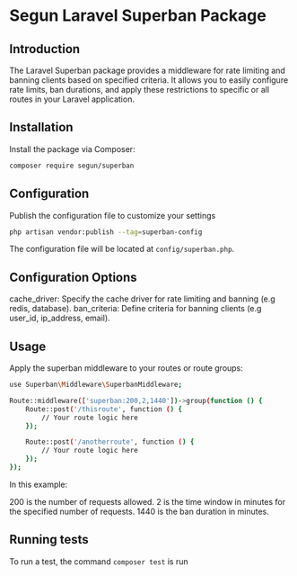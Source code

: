 # Segun Laravel Superban Package

## Introduction

The Laravel Superban package provides a middleware for rate limiting and banning clients based on specified criteria. It allows you to easily configure rate limits, ban durations, and apply these restrictions to specific or all routes in your Laravel application.

## Installation

Install the package via Composer:

```bash
composer require segun/superban
```

## Configuration
Publish the configuration file to customize your settings

```bash
php artisan vendor:publish --tag=superban-config
```
The configuration file will be located at `config/superban.php`.

## Configuration Options
cache_driver: Specify the cache driver for rate limiting and banning (e.g redis, database).
ban_criteria: Define criteria for banning clients (e.g user_id, ip_address, email).

## Usage
Apply the superban middleware to your routes or route groups:
```bash
use Superban\Middleware\SuperbanMiddleware;

Route::middleware(['superban:200,2,1440'])->group(function () {
    Route::post('/thisroute', function () {
        // Your route logic here
    });

    Route::post('/anotherroute', function () {
        // Your route logic here
    });
});
```
In this example:

200 is the number of requests allowed.
2 is the time window in minutes for the specified number of requests.
1440 is the ban duration in minutes.

## Running tests
To run a test, the command `composer test` is run
